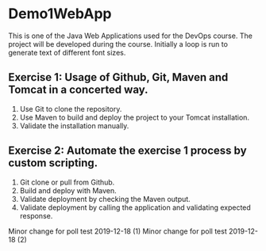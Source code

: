 # Demo1WebApp
This is one of the Java Web Applications used for the DevOps course. The project will be developed during the course.
Initially a loop is run to generate text of different font sizes.

## Exercise 1: Usage of Github, Git, Maven and Tomcat in a concerted way.
1. Use Git to clone the repository.
2. Use Maven to build and deploy the project to your Tomcat installation.
3. Validate the installation manually.

## Exercise 2: Automate the exercise 1 process by custom scripting.
1. Git clone or pull from Github.
2. Build and deploy with Maven.
3. Validate deployment by checking the Maven output.
4. Validate deployment by calling the application and validating expected response.

Minor change for poll test 2019-12-18 (1) 
Minor change for poll test 2019-12-18 (2) 
